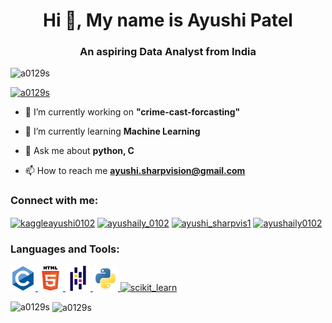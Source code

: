 <h1 align="center">Hi 👋, My name is Ayushi Patel</h1>
<h3 align="center">An aspiring Data Analyst from India</h3>

<p align="left"> <img src="https://komarev.com/ghpvc/?username=a0129s&label=Profile%20views&color=0e75b6&style=flat" alt="a0129s" /> </p>

<p align="left"> <a href="https://github.com/ryo-ma/github-profile-trophy"><img src="https://github-profile-trophy.vercel.app/?username=a0129s" alt="a0129s" /></a> </p>

- 🔭 I’m currently working on **"crime-cast-forcasting"**

- 🌱 I’m currently learning **Machine Learning**

- 💬 Ask me about **python, C**

- 📫 How to reach me **ayushi.sharpvision@gmail.com**

<h3 align="left">Connect with me:</h3>
<p align="left">
<a href="https://kaggle.com/kaggleayushi0102" target="blank"><img align="center" src="https://raw.githubusercontent.com/rahuldkjain/github-profile-readme-generator/master/src/images/icons/Social/kaggle.svg" alt="kaggleayushi0102" height="30" width="40" /></a>
<a href="https://instagram.com/ayushaily_0102" target="blank"><img align="center" src="https://raw.githubusercontent.com/rahuldkjain/github-profile-readme-generator/master/src/images/icons/Social/instagram.svg" alt="ayushaily_0102" height="30" width="40" /></a>
<a href="https://www.hackerrank.com/ayushi_sharpvis1" target="blank"><img align="center" src="https://raw.githubusercontent.com/rahuldkjain/github-profile-readme-generator/master/src/images/icons/Social/hackerrank.svg" alt="ayushi_sharpvis1" height="30" width="40" /></a>
<a href="https://www.leetcode.com/ayushaily0102" target="blank"><img align="center" src="https://raw.githubusercontent.com/rahuldkjain/github-profile-readme-generator/master/src/images/icons/Social/leet-code.svg" alt="ayushaily0102" height="30" width="40" /></a>
</p>

<h3 align="left">Languages and Tools:</h3>
<p align="left"> <a href="https://www.cprogramming.com/" target="_blank" rel="noreferrer"> <img src="https://raw.githubusercontent.com/devicons/devicon/master/icons/c/c-original.svg" alt="c" width="40" height="40"/> </a> <a href="https://www.w3.org/html/" target="_blank" rel="noreferrer"> <img src="https://raw.githubusercontent.com/devicons/devicon/master/icons/html5/html5-original-wordmark.svg" alt="html5" width="40" height="40"/> </a> <a href="https://pandas.pydata.org/" target="_blank" rel="noreferrer"> <img src="https://raw.githubusercontent.com/devicons/devicon/2ae2a900d2f041da66e950e4d48052658d850630/icons/pandas/pandas-original.svg" alt="pandas" width="40" height="40"/> </a> <a href="https://www.python.org" target="_blank" rel="noreferrer"> <img src="https://raw.githubusercontent.com/devicons/devicon/master/icons/python/python-original.svg" alt="python" width="40" height="40"/> </a> <a href="https://scikit-learn.org/" target="_blank" rel="noreferrer"> <img src="https://upload.wikimedia.org/wikipedia/commons/0/05/Scikit_learn_logo_small.svg" alt="scikit_learn" width="40" height="40"/> </a> </p>

<p><img align="left" src="https://github-readme-stats.vercel.app/api/top-langs?username=a0129s&show_icons=true&locale=en&layout=compact" alt="a0129s" /></p>

<p>&nbsp;<img align="center" src="https://github-readme-stats.vercel.app/api?username=a0129s&show_icons=true&locale=en" alt="a0129s" /></p>

